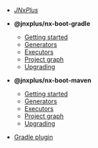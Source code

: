 - [_JNxPlus_](/)

- **@jnxplus/nx-boot-gradle**
  - [Getting started](nx-boot-gradle/1-getting-started)
  - [Generators](nx-boot-gradle/2-generators)
  - [Executors](nx-boot-gradle/3-executors)
  - [Project graph](nx-boot-gradle/4-dep-graph)
  - [Upgrading](nx-boot-gradle/5-upgrading)
- **@jnxplus/nx-boot-maven**
  - [Getting started](nx-boot-maven/1-getting-started)
  - [Generators](nx-boot-maven/2-generators)
  - [Executors](nx-boot-maven/3-executors)
  - [Project graph](nx-boot-maven/4-dep-graph)
  - [Upgrading](nx-boot-maven/5-upgrading)
- [Gradle plugin](io.github.jnxplus/plugin)
